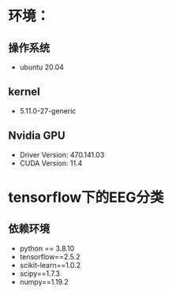 # 环境：
## 操作系统
   - ubuntu 20.04 
## kernel
   - 5.11.0-27-generic
## Nvidia GPU
   - Driver Version: 470.141.03
   - CUDA Version: 11.4 
# tensorflow下的EEG分类
## 依赖环境
   - python == 3.8.10
   - tensorflow==2.5.2
   - scikit-learn==1.0.2
   - scipy==1.7.3
   - numpy==1.19.2
